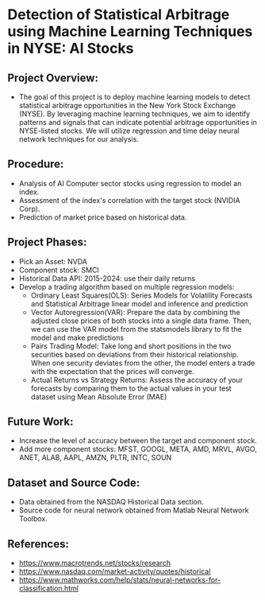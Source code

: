 # Detection of Statistical Arbitrage using Machine Learning Techniques in NYSE: AI Stocks
## Project Overview:
* The goal of this project is to deploy machine learning models to detect statistical arbitrage opportunities in the New York Stock Exchange (NYSE). By leveraging machine learning techniques, we aim to identify patterns and signals that can indicate potential arbitrage opportunities in NYSE-listed stocks. We will utilize regression and time delay neural network techniques for our analysis.


## Procedure:
* Analysis of AI Computer sector stocks using regression to model an index.
* Assessment of the index's correlation with the target stock (NVIDIA Corp).
* Prediction of market price based on historical data.
  
## Project Phases:
* Pick an Asset: NVDA
* Component stock: SMCI
* Historical Data API: 2015-2024: use their daily returns
* Develop a trading algorithm based on multiple regression models:
    * Ordinary Least Squares(OLS):  Series Models for Volatility Forecasts and Statistical Arbitrage linear model and inference and prediction
    * Vector Autoregression(VAR): Prepare the data by combining the adjusted close prices of both stocks into a single data frame. Then, we can use the VAR model from the statsmodels library to fit the model and make predictions
    * Pairs Trading Model: Take long and short positions in the two securities based on deviations from their historical relationship. When one security deviates from the other, the model enters a trade with the expectation that the prices will converge.
    *  Actual Returns vs Strategy Returns: Assess the accuracy of your forecasts by comparing them to the actual values in your test dataset using Mean Absolute Error (MAE) 




## Future Work:
* Increase the level of accuracy between the target and component stock.
* Add more component stocks:  MFST, GOOGL, META, AMD, MRVL, AVGO, ANET, ALAB, AAPL, AMZN, PLTR, INTC, SOUN


## Dataset and Source Code:
* Data obtained from the NASDAQ Historical Data section.
* Source code for neural network obtained from Matlab Neural Network Toolbox.


## References:
* https://www.macrotrends.net/stocks/research
* https://www.nasdaq.com/market-activity/quotes/historical
* https://www.mathworks.com/help/stats/neural-networks-for-classification.html






